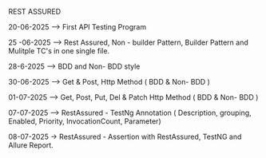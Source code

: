 REST ASSURED 

20-06-2025 --> First API Testing Program

25 -06-2025  --> Rest Assured, Non - builder Pattern, Builder Pattern and Mulitple TC's in one single file.

28-6-2025  --> BDD and Non- BDD style

30-06-2025 --> Get & Post,  Http Method ( BDD & Non- BDD )

01-07-2025 --> Get, Post, Put, Del & Patch Http Method ( BDD & Non- BDD )

07-07-2025 --> RestAssured - TestNg Annotation ( Description, grouping, Enabled, Priority, InvocationCount, Parameter)

08-07-2025 -> RestAssured - Assertion with RestAssured, TestNG and Allure Report.

